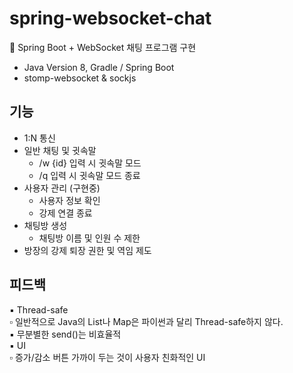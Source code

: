 # spring-websocket-chat
📌 Spring Boot + WebSocket 채팅 프로그램 구현  
* Java Version 8, Gradle / Spring Boot 
* stomp-websocket & sockjs 
## 기능
  * 1:N 통신
  * 일반 채팅 및 귓속말 
    * /w {id} 입력 시 귓속말 모드
    * /q 입력 시 귓속말 모드 종료
  * 사용자 관리 (구현중)
    * 사용자 정보 확인
    * 강제 연결 종료
  * 채팅방 생성
    * 채팅방 이름 및 인원 수 제한
  * 방장의 강제 퇴장 권한 및 역임 제도
## 피드백
  ▪ Thread-safe  
    ▫ 일반적으로 Java의 List나 Map은 파이썬과 달리 Thread-safe하지 않다.  
  ▪ 무분별한 send()는 비효율적  
  ▪ UI  
    ▫ 증가/감소 버튼 가까이 두는 것이 사용자 친화적인 UI  
